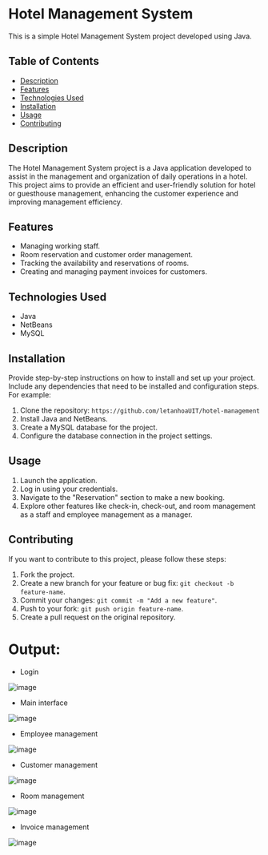 # Hotel Management System

This is a simple Hotel Management System project developed using Java.

## Table of Contents

- [Description](#description)
- [Features](#features)
- [Technologies Used](#technologies-used)
- [Installation](#installation)
- [Usage](#usage)
- [Contributing](#contributing)

## Description

The Hotel Management System project is a Java application developed to assist in the management and organization of daily operations in a hotel. This project aims to provide an efficient and user-friendly solution for hotel or guesthouse management, enhancing the customer experience and improving management efficiency.

## Features

 - Managing working staff.
 - Room reservation and customer order management.
 - Tracking the availability and reservations of rooms.
 - Creating and managing payment invoices for customers.

## Technologies Used

- Java
- NetBeans 
- MySQL 

## Installation

Provide step-by-step instructions on how to install and set up your project. Include any dependencies that need to be installed and configuration steps. For example:

1. Clone the repository: `https://github.com/letanhoaUIT/hotel-management`
2. Install Java and NetBeans.
3. Create a MySQL database for the project.
4. Configure the database connection in the project settings.

## Usage

1. Launch the application.
2. Log in using your credentials.
3. Navigate to the "Reservation" section to make a new booking.
4. Explore other features like check-in, check-out, and room management as a staff and employee management as a manager.

## Contributing

If you want to contribute to this project, please follow these steps:

1. Fork the project.
2. Create a new branch for your feature or bug fix: `git checkout -b feature-name`.
3. Commit your changes: `git commit -m "Add a new feature"`.
4. Push to your fork: `git push origin feature-name`.
5. Create a pull request on the original repository.

# Output:
- Login
               
![image](https://github.com/letanhoaUIT/hotel-management/assets/141432034/603badd1-72f2-4a02-9bcf-f5954879166f)
- Main interface
                         
![image](https://github.com/letanhoaUIT/hotel-management/assets/141432034/84039fec-0c45-439a-949b-48734d24f660)
- Employee management
                   
![image](https://github.com/letanhoaUIT/hotel-management/assets/141432034/eecdbc42-decf-4f75-adc1-9dc13527a55c)
- Customer management
                  
![image](https://github.com/letanhoaUIT/hotel-management/assets/141432034/2517961e-1d1e-4846-8910-bc7cbc229e54)
- Room management
              
![image](https://github.com/letanhoaUIT/hotel-management/assets/141432034/c2a28cb6-6352-4912-ba51-f375d3701c53)
- Invoice management
  
![image](https://github.com/letanhoaUIT/hotel-management/assets/141432034/b9126167-5a6b-4ad1-91c0-95c89bad247f)



